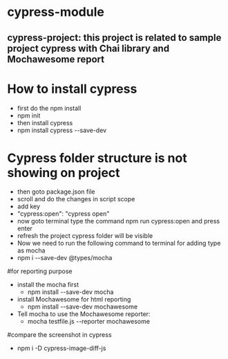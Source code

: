# cypress-module
cypress-project: this project is related to sample project cypress with Chai library and Mochawesome report
-------
# How to install cypress
 - first do the npm install
 - npm init
 - then install cypress
 - npm install cypress --save-dev
 # Cypress folder structure is not showing on project
 - then goto package.json file 
 - scroll and do the changes in script scope
 - add key 
 - "cypress:open": "cypress open"
 - now goto terminal type the command npm run cypress:open and press enter
 - refresh the project cypress folder will be visible
- Now we need to run the following command to terminal for adding type as mocha
- npm i --save-dev @types/mocha

 #for reporting purpose
- install the mocha first
    - npm install --save-dev mocha
- install Mochawesome for html reporting 
    - npm install --save-dev mochawesome
- Tell mocha to use the Mochawesome reporter:
    - mocha testfile.js --reporter mochawesome
  
#compare the screenshot in cypress
- npm i -D cypress-image-diff-js

